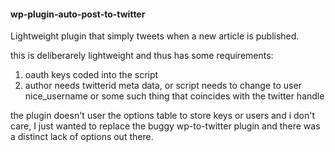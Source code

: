 #### wp-plugin-auto-post-to-twitter

Lightweight plugin that simply tweets when a new article is published.

this is deliberarely lightweight and thus has some requirements:

1. oauth keys coded into the script
2. author needs twitterid meta data, or script needs to change to user nice_username or some such thing that coincides with the twitter handle


the plugin doesn't user the options table to store keys or users and i don't care, 
I just wanted to replace the buggy wp-to-twitter plugin
and there was a distinct lack of options out there.
